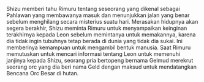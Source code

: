 Shizu memberi tahu Rimuru tentang seseorang yang dikenal sebagai Pahlawan yang membawanya masuk dan menunjukkan jalan yang benar sebelum menghilang secara misterius suatu hari. Merasakan hidupnya akan segera berakhir, Shizu meminta Rimuru untuk menyampaikan keinginan terakhirnya kepada Leon sebelum memintanya untuk memakannya, karena dia tidak ingin tubuhnya tetap berada di dunia yang tidak dia sukai. Ini memberinya kemampuan untuk mengambil bentuk manusia. Saat Rimuru memutuskan untuk mencari informasi tentang Leon untuk memenuhi janjinya kepada Shizu, seorang pria bertopeng bernama Gelmud merekrut seorang orc yang dia beri nama Geld dengan maksud untuk mendatangkan Bencana Orc Besar di hutan.
